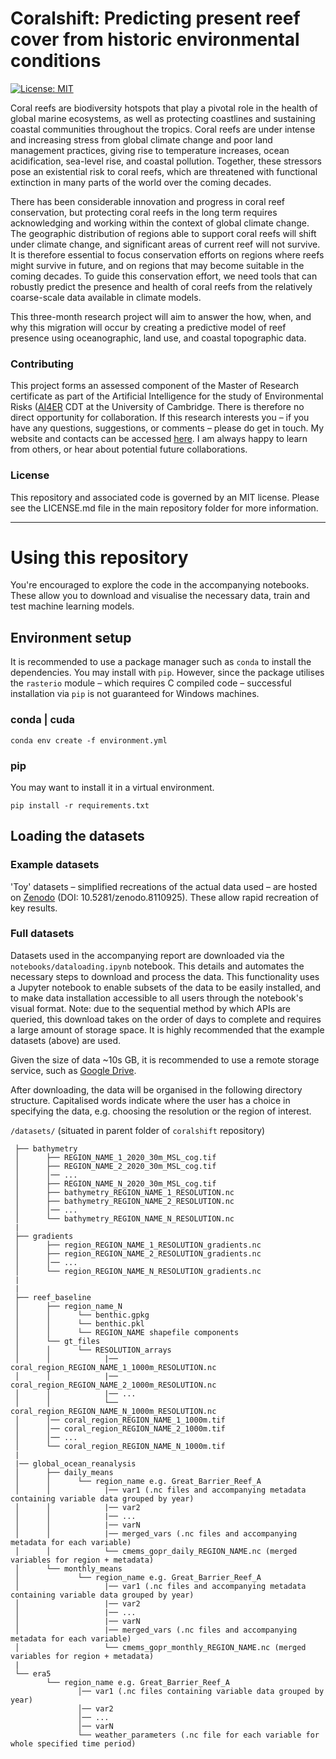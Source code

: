 # Coralshift: Predicting present reef cover from historic environmental conditions

[![License: MIT](https://img.shields.io/badge/License-MIT-yellow.svg)](https://opensource.org/licenses/MIT)


Coral reefs are biodiversity hotspots that play a pivotal role in the health of global marine ecosystems, as well as protecting coastlines and sustaining coastal communities throughout the tropics. Coral reefs are under intense and increasing stress from global climate change and poor land management practices, giving rise to temperature increases, ocean acidification, sea-level rise, and coastal pollution. Together, these stressors pose an existential risk to coral reefs, which are threatened with functional extinction in many parts of the world over the coming decades.

There has been considerable innovation and progress in coral reef conservation, but protecting coral reefs in the long term requires acknowledging and working within the context of global climate change. The geographic distribution of regions able to support coral reefs will shift under climate change, and significant areas of current reef will not survive. It is therefore essential to focus conservation efforts on regions where reefs might survive in future, and on regions that may become suitable in the coming decades. To guide this conservation effort, we need tools that can robustly predict the presence and health of coral reefs from the relatively coarse-scale data available in climate models.

This three-month research project will aim to answer the how, when, and why this migration will occur by creating a predictive model of reef presence using oceanographic, land use, and coastal topographic data.

### Contributing
This project forms an assessed component of the Master of Research certificate as part of the Artificial Intelligence for the study of Environmental Risks ([AI4ER]((https://ai4er-cdt.esc.cam.ac.uk/)) CDT at the University of Cambridge. There is therefore no direct opportunity for collaboration. If this research interests you – if you have any questions, suggestions, or comments – please do get in touch. My website and contacts can be accessed [here](https://orlando-code.github.io/). I am always happy to learn from others, or hear about potential future collaborations.

### License
This repository and associated code is governed by an MIT license. Please see the LICENSE.md file in the main repository folder for more information.

---

# Using this repository
You're encouraged to explore the code in the accompanying notebooks. These allow you to download and visualise the necessary data, train and test machine learning models.

## Environment setup
It is recommended to use a package manager such as `conda` to install the dependencies. 
You may install with `pip`. However, since the package utilises the `rasterio` module – which requires C compiled code – successful installation via `pip` is not guaranteed for Windows machines.

### conda | cuda
```shell
conda env create -f environment.yml
```

### pip
You may want to install it in a virtual environment.
```shell
pip install -r requirements.txt
```

## Loading the datasets

### Example datasets
'Toy' datasets – simplified recreations of the actual data used – are hosted on [Zenodo](https://zenodo.org/record/8110926) (DOI: 10.5281/zenodo.8110925). These allow rapid recreation of key results.

### Full datasets
Datasets used in the accompanying report are downloaded via the `notebooks/dataloading.ipynb` notebook. This details and automates the necessary steps to download and process the data. This functionality uses a Jupyter notebook to enable subsets of the data to be easily installed, and to make data installation accessible to all users through the notebook's visual format. Note: due to the sequential method by which APIs are queried, this download takes on the order of days to complete and requires a large amount of storage space. It is highly recommended that the example datasets (above) are used.

Given the size of data ~10s GB, it is recommended to use a remote storage service, such as [Google Drive](https://www.google.co.uk/intl/en-GB/drive/).

After downloading, the data will be organised in the following directory structure. Capitalised words indicate where the user has a choice in specifying the data, e.g. choosing the resolution or the region of interest.

`/datasets/` (situated in parent folder of `coralshift` repository)

```
 ├── bathymetry  
 │      ├── REGION_NAME_1_2020_30m_MSL_cog.tif  
 │      ├── REGION_NAME_2_2020_30m_MSL_cog.tif
 │      │── ...  
 │      ├── REGION_NAME_N_2020_30m_MSL_cog.tif 
 │      ├── bathymetry_REGION_NAME_1_RESOLUTION.nc
 │      ├── bathymetry_REGION_NAME_2_RESOLUTION.nc
 │      │── ...  
 │      └── bathymetry_REGION_NAME_N_RESOLUTION.nc
 |
 ├── gradients
 │      ├── region_REGION_NAME_1_RESOLUTION_gradients.nc
 │      ├── region_REGION_NAME_2_RESOLUTION_gradients.nc
 │      │── ...  
 │      └── region_REGION_NAME_N_RESOLUTION_gradients.nc
 |
 |
 ├── reef_baseline  
 │      ├── region_name_N  
 │      │      └── benthic.gpkg
 │      │      └── benthic.pkl
 │      │      └── REGION_NAME shapefile components
 │      └── gt_files  
 │      │      └── RESOLUTION_arrays
 │      │            |── coral_region_REGION_NAME_1_1000m_RESOLUTION.nc
 │      │            |── coral_region_REGION_NAME_2_1000m_RESOLUTION.nc
 │      │            |── ...
 │      │            └── coral_region_REGION_NAME_N_1000m_RESOLUTION.nc
 │      │── coral_region_REGION_NAME_1_1000m.tif
 │      │── coral_region_REGION_NAME_2_1000m.tif
 │      │── ...
 │      └── coral_region_REGION_NAME_N_1000m.tif
 |
 |── global_ocean_reanalysis  
 │      ├── daily_means
 │      │      └── region_name e.g. Great_Barrier_Reef_A
 │      │            |── var1 (.nc files and accompanying metadata containing variable data grouped by year)
 │      │            |── var2
 │      │            |── ...
 │      │            |── varN
 │      │            |── merged_vars (.nc files and accompanying metadata for each variable)
 │      │            └── cmems_gopr_daily_REGION_NAME.nc (merged variables for region + metadata)
 │      └── monthly_means
 │             └── region_name e.g. Great_Barrier_Reef_A
 │                   |── var1 (.nc files and accompanying metadata containing variable data grouped by year)
 │                   |── var2
 │                   |── ...
 │                   |── varN
 │                   |── merged_vars (.nc files and accompanying metadata for each variable)
 │                   └── cmems_gopr_monthly_REGION_NAME.nc (merged variables for region + metadata)
 | 
 └── era5
        └── region_name e.g. Great_Barrier_Reef_A
               │── var1 (.nc files containing variable data grouped by year)
               │── var2
               │── ...
               │── varN
               └── weather_parameters (.nc file for each variable for whole specified time period)
```


